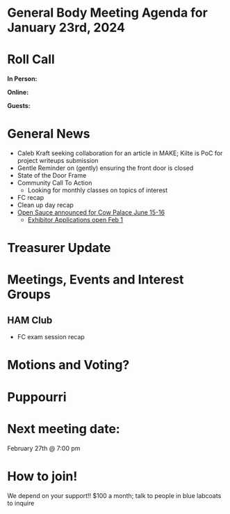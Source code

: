 # General Body Meeting Agenda for January 23rd, 2024
# Roll Call
**In Person:**

**Online:** 

**Guests:** 

# General News
- Caleb Kraft seeking collaboration for an article in MAKE; Kilte is PoC for project writeups submission
- Gentle Reminder on (gently) ensuring the front door is closed
- State of the Door Frame
- Community Call To Action
  - Looking for monthly classes on topics of interest
- FC recap
- Clean up day recap
- [Open Sauce announced for Cow Palace June 15-16](https://opensauce.live/)
  - [Exhibitor Applications open Feb 1](https://opensauce.live/exhibit-application/)
  
# Treasurer Update

# Meetings, Events and Interest Groups


## HAM Club
- FC exam session recap
  
# Motions and Voting?

    
# Puppourri


# Next meeting date:
February 27th @ 7:00 pm

# How to join!
We depend on your support!! $100 a month; talk to people in blue labcoats to inquire
